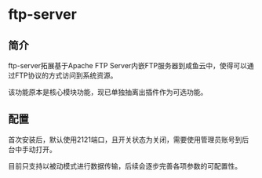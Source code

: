 # ftp-server

## 简介

ftp-server拓展基于Apache FTP Server内嵌FTP服务器到咸鱼云中，使得可以通过FTP协议的方式访问到系统资源。

该功能原本是核心模块功能，现已单独抽离出插件作为可选功能。

## 配置

首次安装后，默认使用2121端口，且开关状态为关闭，需要使用管理员账号到后台中手动打开。

目前只支持以被动模式进行数据传输，后续会逐步完善各项参数的可配置性。


